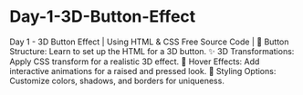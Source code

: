 # Day-1-3D-Button-Effect
Day 1 - 3D Button Effect | Using HTML &amp; CSS Free Source Code |  🔧 Button Structure: Learn to set up the HTML for a 3D button.  ✨ 3D Transformations: Apply CSS transform for a realistic 3D effect.  🎨 Hover Effects: Add interactive animations for a raised and pressed look.  🌈 Styling Options: Customize colors, shadows, and borders for uniqueness. 
